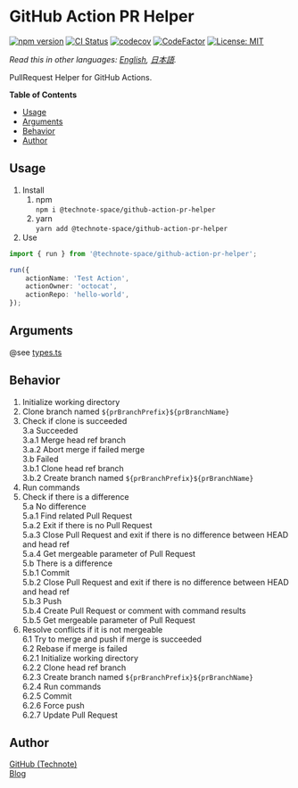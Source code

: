 # GitHub Action PR Helper

[![npm version](https://badge.fury.io/js/%40technote-space%2Fgithub-action-pr-helper.svg)](https://badge.fury.io/js/%40technote-space%2Fgithub-action-pr-helper)
[![CI Status](https://github.com/technote-space/github-action-pr-helper/workflows/CI/badge.svg)](https://github.com/technote-space/github-action-pr-helper/actions)
[![codecov](https://codecov.io/gh/technote-space/github-action-pr-helper/branch/master/graph/badge.svg)](https://codecov.io/gh/technote-space/github-action-pr-helper)
[![CodeFactor](https://www.codefactor.io/repository/github/technote-space/github-action-pr-helper/badge)](https://www.codefactor.io/repository/github/technote-space/github-action-pr-helper)
[![License: MIT](https://img.shields.io/badge/License-MIT-blue.svg)](https://github.com/technote-space/github-action-pr-helper/blob/master/LICENSE)

*Read this in other languages: [English](README.md), [日本語](README.ja.md).*

PullRequest Helper for GitHub Actions.

<!-- START doctoc generated TOC please keep comment here to allow auto update -->
<!-- DON'T EDIT THIS SECTION, INSTEAD RE-RUN doctoc TO UPDATE -->
**Table of Contents**

- [Usage](#usage)
- [Arguments](#arguments)
- [Behavior](#behavior)
- [Author](#author)

<!-- END doctoc generated TOC please keep comment here to allow auto update -->

## Usage
1. Install  
   1. npm  
   `npm i @technote-space/github-action-pr-helper`
   1. yarn  
   `yarn add @technote-space/github-action-pr-helper`
1. Use
```typescript
import { run } from '@technote-space/github-action-pr-helper';

run({
	actionName: 'Test Action',
	actionOwner: 'octocat',
	actionRepo: 'hello-world',
});
```

## Arguments
@see [types.ts](src/types.ts)

## Behavior
1. Initialize working directory  
2. Clone branch named `${prBranchPrefix}${prBranchName}`  
3. Check if clone is succeeded  
3.a Succeeded  
3.a.1 Merge head ref branch  
3.a.2 Abort merge if failed merge  
3.b Failed  
3.b.1 Clone head ref branch  
3.b.2 Create branch named `${prBranchPrefix}${prBranchName}`  
4. Run commands  
5. Check if there is a difference  
5.a No difference  
5.a.1 Find related Pull Request  
5.a.2 Exit if there is no Pull Request  
5.a.3 Close Pull Request and exit if there is no difference between HEAD and head ref  
5.a.4 Get mergeable parameter of Pull Request  
5.b There is a difference  
5.b.1 Commit  
5.b.2 Close Pull Request and exit if there is no difference between HEAD and head ref  
5.b.3 Push  
5.b.4 Create Pull Request or comment with command results  
5.b.5 Get mergeable parameter of Pull Request  
6. Resolve conflicts if it is not mergeable  
6.1 Try to merge and push if merge is succeeded  
6.2 Rebase if merge is failed  
6.2.1 Initialize working directory  
6.2.2 Clone head ref branch  
6.2.3 Create branch named `${prBranchPrefix}${prBranchName}`  
6.2.4 Run commands  
6.2.5 Commit  
6.2.6 Force push  
6.2.7 Update Pull Request  

## Author
[GitHub (Technote)](https://github.com/technote-space)  
[Blog](https://technote.space)
